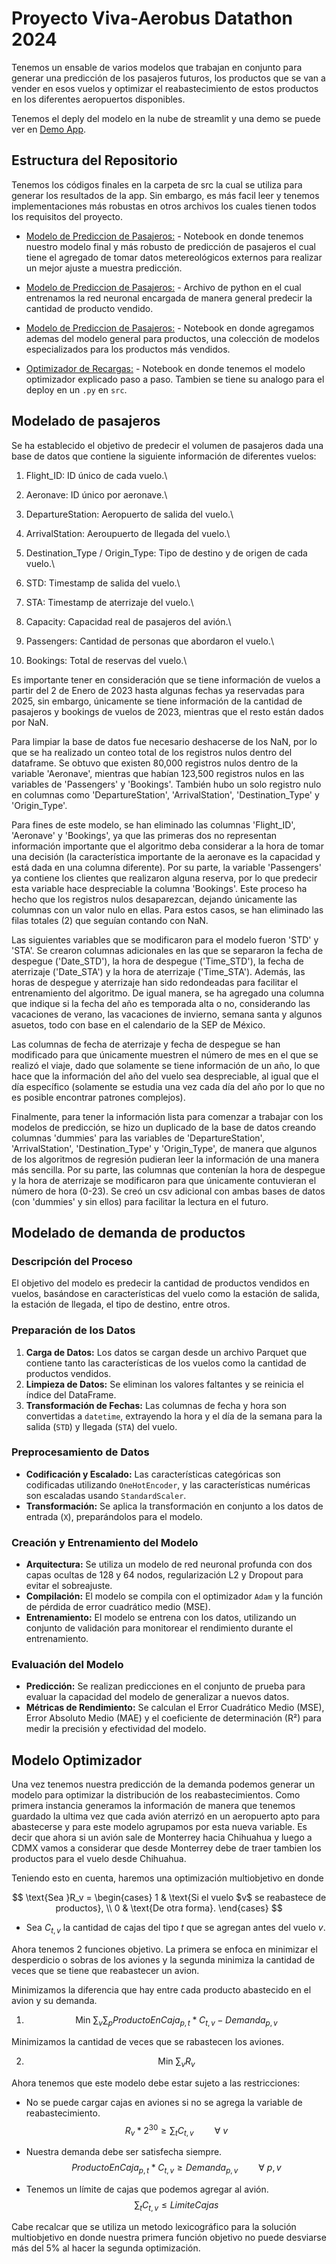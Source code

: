 # Proyecto Viva-Aerobus Datathon 2024

Tenemos un ensable de varios modelos que trabajan en conjunto para generar una predicción de los pasajeros futuros, los productos que se van a vender en esos vuelos y optimizar el reabastecimiento de estos productos en los diferentes aeropuertos disponibles. 

Tenemos el deply del modelo en la nube de streamlit y una demo se puede ver en [Demo App]([URL](https://viva-optimizer.streamlit.app/)). 

## Estructura del Repositorio
Tenemos los códigos finales en la carpeta de src la cual se utiliza para generar los resultados de la app. Sin embargo, es más facil leer y tenemos implementaciones más robustas en otros archivos los cuales tienen todos los requisitos del proyecto. 

- [Modelo de Prediccion de Pasajeros:](test/Passengers.ipynb) - Notebook en donde tenemos nuestro modelo final y más robusto de predicción de pasajeros el cual tiene el agregado de tomar datos metereológicos externos para realizar un mejor ajuste a muestra predicción.

- [Modelo de Prediccion de Pasajeros:](src/prod_pred.py) - Archivo de python en el cual entrenamos la red neuronal encargada de manera general predecir la cantidad de producto vendido.

- [Modelo de Prediccion de Pasajeros:](src/prod_pred.py) - Notebook en donde agregamos ademas del modelo general para productos, una colección de modelos especializados para los productos más vendidos.

- [Optimizador de Recargas:](test/Optimizacion/FinalModel.ipynb) - Notebook en donde tenemos el modelo optimizador explicado paso a paso. Tambien se tiene su analogo para el deploy en un ``.py`` en `src`.


## Modelado de pasajeros

Se ha establecido el objetivo de predecir el volumen de pasajeros dada una base de datos que contiene la siguiente información de diferentes vuelos:

1) Flight_ID: ID único de cada vuelo.\\

2) Aeronave: ID único por aeronave.\\

3) DepartureStation: Aeropuerto de salida del vuelo.\\

4) ArrivalStation: Aeroupuerto de llegada del vuelo.\\

5) Destination_Type / Origin_Type: Tipo de destino y de origen de cada vuelo.\\

6) STD: Timestamp de salida del vuelo.\\

7) STA: Timestamp de aterrizaje del vuelo.\\

8) Capacity: Capacidad real de pasajeros del avión.\\

9) Passengers: Cantidad de personas que abordaron el vuelo.\\

10) Bookings: Total de reservas del vuelo.\\

Es importante tener en consideración que se tiene información de vuelos a partir del 2 de Enero de 2023 hasta algunas fechas ya reservadas para 2025, sin embargo, únicamente se tiene información de la cantidad de pasajeros y bookings de vuelos de 2023, mientras que el resto están dados por NaN.

Para limpiar la base de datos fue necesario deshacerse de los NaN, por lo que se ha realizado un conteo total de los registros nulos dentro del dataframe. Se obtuvo que existen 80,000 registros nulos dentro de la variable 'Aeronave', mientras que habían 123,500 registros nulos en las variables de 'Passengers' y 'Bookings'. También hubo un solo registro nulo en columnas como 'DepartureStation', 'ArrivalStation', 'Destination_Type' y 'Origin_Type'.

Para fines de este modelo, se han eliminado las columnas 'Flight_ID', 'Aeronave' y 'Bookings', ya que las primeras dos no representan información importante que el algoritmo deba considerar a la hora de tomar una decisión (la característica importante de la aeronave es la capacidad y está dada en una columna diferente). Por su parte, la variable 'Passengers' ya contiene los clientes que realizaron alguna reserva, por lo que predecir esta variable hace despreciable la columna 'Bookings'. Este proceso ha hecho que los registros nulos desaparezcan, dejando únicamente las columnas con un valor nulo en ellas. Para estos casos, se han eliminado las filas totales (2) que seguían contando con NaN.

Las siguientes variables que se modificaron para el modelo fueron 'STD' y 'STA'. Se crearon columnas adicionales en las que se separaron la fecha de despegue ('Date_STD'), la hora de despegue ('Time_STD'), la fecha de aterrizaje ('Date_STA') y la hora de aterrizaje ('Time_STA'). Además, las horas de despegue y aterrizaje han sido redondeadas para facilitar el entrenamiento del algoritmo. De igual manera, se ha agregado una columna que indique si la fecha del año es temporada alta o no, considerando las vacaciones de verano, las vacaciones de invierno, semana santa y algunos asuetos, todo con base en el calendario de la SEP de México.

Las columnas de fecha de aterrizaje y fecha de despegue se han modificado para que únicamente muestren el número de mes en el que se realizó el viaje, dado que solamente se tiene información de un año, lo que hace que la información del año del vuelo sea despreciable, al igual que el día específico (solamente se estudia una vez cada día del año por lo que no es posible encontrar patrones complejos).

Finalmente, para tener la información lista para comenzar a trabajar con los modelos de predicción, se hizo un duplicado de la base de datos creando columnas 'dummies' para las variables de 'DepartureStation', 'ArrivalStation', 'Destination_Type' y 'Origin_Type', de manera que algunos de los algoritmos de regresión pudieran leer la información de una manera más sencilla. Por su parte, las columnas que contenían la hora de despegue y la hora de aterrizaje se modificaron para que únicamente contuvieran el número de hora (0-23). Se creó un csv adicional con ambas bases de datos (con 'dummies' y sin ellos) para facilitar la lectura en el futuro.

## Modelado de demanda de productos

### Descripción del Proceso
El objetivo del modelo es predecir la cantidad de productos vendidos en vuelos, basándose en características del vuelo como la estación de salida, la estación de llegada, el tipo de destino, entre otros.

### Preparación de los Datos

1. **Carga de Datos:** Los datos se cargan desde un archivo Parquet que contiene tanto las características de los vuelos como la cantidad de productos vendidos.
2. **Limpieza de Datos:** Se eliminan los valores faltantes y se reinicia el índice del DataFrame.
3. **Transformación de Fechas:** Las columnas de fecha y hora son convertidas a `datetime`, extrayendo la hora y el día de la semana para la salida (`STD`) y llegada (`STA`) del vuelo.

### Preprocesamiento de Datos

- **Codificación y Escalado:** Las características categóricas son codificadas utilizando `OneHotEncoder`, y las características numéricas son escaladas usando `StandardScaler`.
- **Transformación:** Se aplica la transformación en conjunto a los datos de entrada (`X`), preparándolos para el modelo.

### Creación y Entrenamiento del Modelo

- **Arquitectura:** Se utiliza un modelo de red neuronal profunda con dos capas ocultas de 128 y 64 nodos, regularización L2 y Dropout para evitar el sobreajuste.
- **Compilación:** El modelo se compila con el optimizador `Adam` y la función de pérdida de error cuadrático medio (MSE).
- **Entrenamiento:** El modelo se entrena con los datos, utilizando un conjunto de validación para monitorear el rendimiento durante el entrenamiento.

### Evaluación del Modelo

- **Predicción:** Se realizan predicciones en el conjunto de prueba para evaluar la capacidad del modelo de generalizar a nuevos datos.
- **Métricas de Rendimiento:** Se calculan el Error Cuadrático Medio (MSE), Error Absoluto Medio (MAE) y el coeficiente de determinación (R²) para medir la precisión y efectividad del modelo.

## Modelo Optimizador

Una vez tenemos nuestra predicción de la demanda podemos generar un modelo para optimizar la distribución de los reabastecimientos. Como primera instancia generamos la información de manera que tenemos guardado la ultima vez que cada avión aterrizó en un aeropuerto apto para abastecerse y para este modelo agrupamos por esta nueva variable. Es decir que ahora si un avión sale de Monterrey hacia Chihuahua y luego a CDMX vamos a considerar que desde Monterrey debe de traer tambien los productos para el vuelo desde Chihuahua. 

Teniendo esto en cuenta, haremos una optimización multiobjetivo en donde

$$
\text{Sea     }R_v = \begin{cases} 
1 & \text{Si el vuelo $v$ se reabastece de productos}, \\
0 & \text{De otra forma}.
\end{cases}
$$

- Sea $C_{t,v}$ la cantidad de cajas del tipo $t$ que se agregan antes del vuelo $v$. 

Ahora tenemos 2 funciones objetivo. La primera se enfoca en minimizar el desperdicio o sobras de los aviones y la segunda minimiza la cantidad de veces que se tiene que reabastecer un avion. 

Minimizamos la diferencia que hay entre cada producto abastecido en el avion y su demanda. 

1) $$\text{Min      } \sum_v \sum_p ProductoEnCaja_{p,t} * C_{t,v} - Demanda_{p,v}$$


Minimizamos la cantidad de veces que se rabastecen los aviones. 

2) $$\text{Min      } \sum_v R_{v}$$

Ahora tenemos que este modelo debe estar sujeto a las restricciones:

- No se puede cargar cajas en aviones si no se agrega la variable de reabastecimiento. 
$$R_v * 2^{30} \geq \sum_t C_{t,v} \quad \quad \forall\ v$$

- Nuestra demanda debe ser satisfecha siempre.
$$ProductoEnCaja_{p,t} * C_{t,v} \geq Demanda_{p,v} \quad \quad \forall \ p,v$$

- Tenemos un límite de cajas que podemos agregar al avión.
$$\sum_t C_{t,v} \leq LimiteCajas$$

Cabe recalcar que se utiliza un metodo lexicográfico para la solución multiobjetivo en donde nuestra primera función objetivo no puede desviarse más del 5% al hacer la segunda optimización. 
